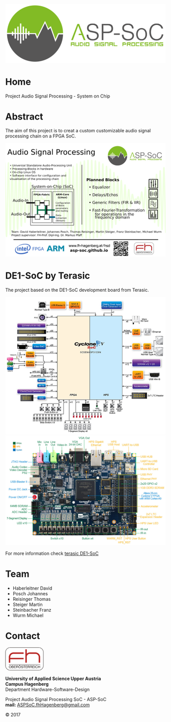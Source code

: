 <img src="/Pictures/aspsoc1.png">

# Home

Project Audio Signal Processing - System on Chip

# Abstract

The aim of this project is to creat a custom customizable audio signal processing chain on a FPGA SoC.



<img src="/Pictures/aspsoc-poster-tdot.png">


# DE1-SoC by Terasic

The project based on the DE1-SoC development board from Terasic.

<img src="/Pictures/DE1_SoC1.jpg">

<img src="/Pictures/DE1_SoC2.jpg">

For more information check [terasic DE1-SoC](http://www.terasic.com.tw/cgi-bin/page/archive.pl?Language=English&No=836 "Terasic Homepage")

# Team

- Haberleitner David
- Posch Johannes
- Reisinger Thomas
- Steiger Martin
- Steinbacher Franz
- Wurm Michael

# Contact

<img src="/Pictures/fhLogo.png" width="120" >

**University of Applied Science Upper Austria**  
**Campus Hagenberg**  
Department Hardware-Software-Design

Project Audio Signal Processing SoC - ASP-SoC  
**mail:** ASPSoC.fhHagenberg@gmail.com  

© 2017
